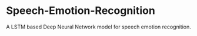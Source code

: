 # Speech-Emotion-Recognition

A LSTM based Deep Neural Network model for speech emotion recognition.
